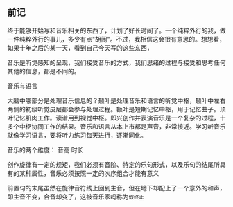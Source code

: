 ## 前记
终于能够开始写和音乐相关的东西了，计划了好长时间了。一个纯粹外行的我，做一件纯粹外行的事儿，多少有点"胡闹"。不过，我相信这会很有意思的。想想看，如果十年之后的某一天，看到自己今天写的这些东西，



音乐是听觉感知的呈现，我们接受音乐的方式，我们思绪的过程与接受和思考任何其他的信息，都是不同的。

音乐与语言

大脑中哪部分是处理音乐信息的？颞叶是处理音乐和语言的听觉中枢，颞叶中左右两侧的初级听觉皮层都会参与处理过程。额叶是短期记忆中枢，用于记忆曲子。顶叶记忆肌肉工作。读谱用到视觉中枢。即兴创作并表演音乐是一个复杂的过程，十多个中枢协同工作的结果。音乐和语言从本上市都是声音，非常接近。学习听音乐就像学习语言，要将听力练习每天进行，逐渐同化。

音乐的两个维度：
音高
时长

创作旋律有一定的规矩，我们必须有音阶、特定的乐句形式，以及乐句的结尾所具有的某种属性，音乐必须按照一定的次序组合才能有意义

前置句的末尾虽然在旋律音符线上回到主音，但在地下却配上了一个意外的和声，即主音不变，合音却变了，这被音乐家吗称为`假终止`


